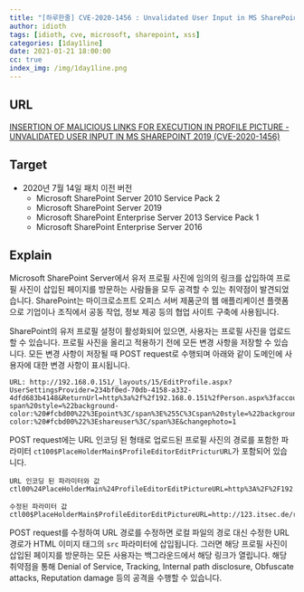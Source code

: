 ```yaml
---
title: "[하루한줄] CVE-2020-1456 : Unvalidated User Input in MS SharePoint"
author: idioth
tags: [idioth, cve, microsoft, sharepoint, xss]
categories: [1day1line]
date: 2021-01-21 18:00:00
cc: true
index_img: /img/1day1line.png
---
```


## URL 

[INSERTION OF MALICIOUS LINKS FOR EXECUTION IN PROFILE PICTURE - UNVALIDATED USER INPUT IN MS SHAREPOINT 2019 (CVE-2020-1456)](https://slashcrypto.org/2021/01/15/CVE-2020-1456/)



## Target

- 2020년 7월 14일 패치 이전 버전
  - Microsoft SharePoint Server 2010 Service Pack 2
  - Microsoft SharePoint Server 2019
  - Microsoft SharePoint Enterprise Server 2013 Service Pack 1
  - Microsoft SharePoint Enterprise Server 2016



## Explain

Microsoft SharePoint Server에서 유저 프로필 사진에 임의의 링크를 삽입하여 프로필 사진이 삽입된 페이지를 방문하는 사람들을 모두 공격할 수 있는 취약점이 발견되었습니다. SharePoint는 마이크로소프트 오피스 서버 제품군의 웹 애플리케이션 플랫폼으로 기업이나 조직에서 공동 작업, 정보 제공 등의 협업 사이트 구축에 사용됩니다.

SharePoint의 유저 프로필 설정이 활성화되어 있으면, 사용자는 프로필 사진을 업로드할 수 있습니다. 프로필 사진을 올리고 적용하기 전에 모든 변경 사항을 저장할 수 있습니다. 모든 변경 사항이 저장될 때 POST request로 수행되며 아래와 같이 도메인에 사용자에 대한 변경 사항이 표시됩니다.

```
URL: http://192.168.0.151/_layouts/15/EditProfile.aspx?UserSettingsProvider=234bf0ed-70db-4158-a332-4dfd683b4148&ReturnUrl=http%3a%2f%2f192.168.0.151%2fPerson.aspx%3faccountname%3d%3C span%20style=%22background-color:%20#fcbd00%22%3Epoint%3C/span%3E%255C%3Cspan%20style=%22background-color:%20#fcbd00%22%3Eshareuser%3C/span%3E&changephoto=1
```

POST request에는 URL 인코딩 된 형태로 업로드된 프로필 사진의 경로를 포함한 파라미터 `ct100$PlaceHolderMain$ProfileEditorEditPricturURL`가 포함되어 있습니다.

```
URL 인코딩 된 파라미터와 값
ctl00%24PlaceHolderMain%24ProfileEditorEditPictureURL=http%3A%2F%2F192.168.0.151%3A80%2FUser%2520Photos%2FProfilbilder%2Fpoint_shareuser_Mthumb.jpg

수정된 파라미터 값
ctl00$PlaceHolderMain$ProfileEditorEditPictureURL=http://123.itsec.de/random.png
```

POST request를 수정하여 URL 경로를 수정하면 로컬 파일의 경로 대신 수정한 URL 경로가 HTML 이미지 태그의 `src` 파라미터에 삽입됩니다. 그러면 해당 프로필 사진이 삽입된 페이지를 방문하는 모든 사용자는 백그라운드에서 해당 링크가 열립니다. 해당 취약점을 통해 Denial of Service, Tracking, Internal path disclosure, Obfuscate attacks, Reputation damage 등의 공격을 수행할 수 있습니다.